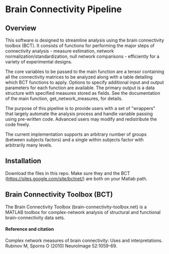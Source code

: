 # Brain Connectivity Pipeline

## Overview
This software is designed to streamline analysis using the brain connectivity toolbox (BCT). It consists of functions for performing the major steps of connectivity analysis - measure estimation, network normalization/standardization, null network comparisons - efficiently for a variety of experimental designs. 

The core variables to be passed to the main function are a tensor containing all the connectivity matrices to be analyzed along with a table detailing which BCT functions to apply. Options to specify additional input and output parameters for each function are available. The primary output is a data structure with specified measures stored as fields. See the documentation of the main function, get_network_measures, for details.

The purpose of this pipeline is to provide users with a set of "wrappers" that largely automate the analysis process and handle variable passing using pre-written code. Advanced users may modify and redistribute the code freely. 

The current implementation supports an arbitrary number of groups (between subjects factors) and a single within subjects factor with arbitrarily many levels.

## Installation
Download the files in this repo. Make sure they and the BCT (https://sites.google.com/site/bctnet/) are both on your Matlab path.

## Brain Connectivity Toolbox (BCT)

The Brain Connectivity Toolbox (brain-connectivity-toolbox.net) is a MATLAB toolbox for complex-network analysis of structural and functional brain-connectivity data sets.

#### Reference and citation
Complex network measures of brain connectivity: Uses and interpretations.
Rubinov M, Sporns O (2010) NeuroImage 52:1059-69. 
